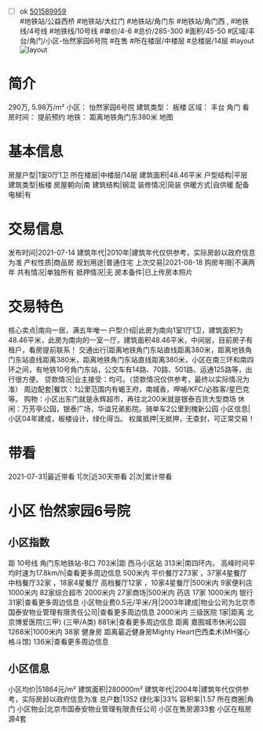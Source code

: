 - [ ] ok [501589959](https://bj.5i5j.com/ershoufang/501589959.html)  
 #地铁站/公益西桥 #地铁站/大红门 #地铁站/角门东 #地铁站/角门西 ,  #地铁线/4号线 #地铁线/10号线
#单价/4-6 #总价/285-300 #面积/45-50   #区域/丰台/角门/小区-怡然家园6号院 #在售 #所在楼层/中楼层 #总楼层/14层 #layout 
![layout](http://image2a.5i5j.com/bdir/layout/85b73a124ecb4c71b9c55d85c354ab0e.jpg_P5.jpg) 
# 简介 
 290万,  5.98万/m² 
小区： 怡然家园6号院
建筑类型： 板楼
区域： 丰台 角门
看房时间： 提前预约
地铁： 距离地铁角门东380米 地图
# 基本信息 
 房屋户型|1室0厅1卫
所在楼层|中楼层/14层
建筑面积|48.46平米
户型结构|平层
建筑类型|板楼
房屋朝向|南
建筑结构|钢混
装修情况|简装
供暖方式|自供暖
配备电梯|有
# 交易信息 
 发布时间|2021-07-14
建筑年代|2010年|建筑年代仅供参考，实际房龄以政府信息为准
产权性质|商品房
规划用途|普通住宅
上次交易|2021-08-18
购房年限|不满两年
共有情况|单独所有
抵押情况|无
房本备件|已上传房本照片
# 交易特色 
 核心卖点|南向一居，满五年唯一
户型介绍|此房为南向1室1厅1卫，建筑面积为48.46平米，此房为南向的一室一厅，建筑面积48.46平米，中间层，目前房子有租户，看房提前联系！
交通出行|距离地铁角门东站直线距离380米，距离地铁角门东站直线距离380米，距离地铁角门东站直线距离380米，小区在南三环和南四环之间，有地铁10号角门东站，公交车有14路、70路、501路、运通125路等，出行很方便。
贷款情况|业主接受：均可。（贷款情况仅供参考，最终以实际情况为准）
周边配套|餐饮：1公里范围内有蝎王府，南城香，呷哺/KFC/必胜客/星巴克等。 购物：小区出东门就是永辉超市，再往北200米就是银泰百货大型商场 休闲：万芳亭公园，银泰广场，华谊兄弟影院。骑单车2公里到槐新公园
小区信息|小区04年建成，板楼设计，绿化得当。
权属抵押|无抵押，无查封，可正常交易！
# 带看 
 2021-07-31|最近带看	 1|次|近30天带看	 2|次|累计带看
# 小区 怡然家园6号院
## 小区指数 
 距 10号线 角门东地铁站-B口 703米|距 西马小区站 313米|南四环内， 高峰时间平均时速为17.8km/h|查看更多周边信息
500米内 平价餐厅273家 ，37家4星餐厅
中档餐厅32家 ，18家4星餐厅
高档餐厅12家 ，10家4星餐厅|500米内 9家便利店
1000米内 82家综合超市
2000米内 27家商场|500米内 药店 17家
1000米内 银行 31家|查看更多周边信息
小区物业费0.5元/平米/月|2003年建成|物业公司为北京市国泰安物业管理有限责任公司|查看更多周边信息
2000米内 三级医院 1家|距离 北京博爱医院(三甲) (三甲/A类) 881米|查看更多周边信息
距离 嘉囿城市休闲公园 1268米|1000米内 38家 健身房
距离最近健身房Mighty Heart巴西柔术(MH强心格斗馆) 136米|查看更多周边信息
## 小区信息 
 小区均价|51864元/m²
建筑面积|280000m²
建筑年代|2004年|建筑年代仅供参考，实际房龄以政府信息为准
总户数|1352
绿化率|33%
容积率|1.57
所在商圈|角门
小区物业|北京市国泰安物业管理有限责任公司
小区在售房源33套
小区在租房源4套
